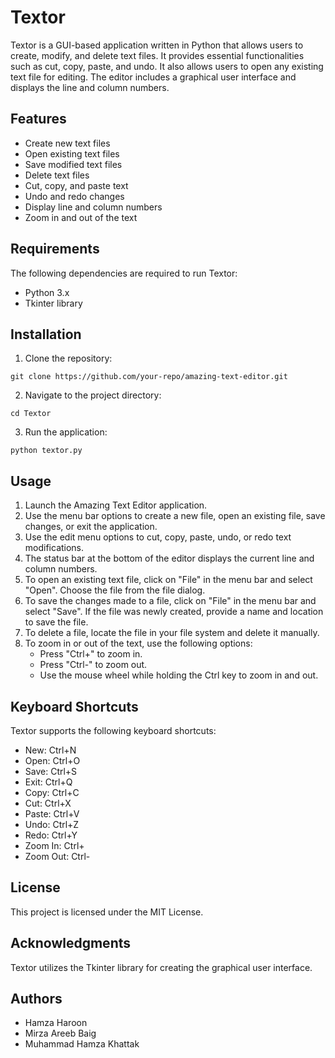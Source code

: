# Textor
                             
Textor is a GUI-based application written in Python that allows users to create, modify, and delete text files. It provides essential functionalities such as cut, copy, paste, and undo. It also allows users to open any existing text file for editing. The editor includes a graphical user interface and displays the line and column numbers.

## Features
- Create new text files
- Open existing text files
- Save modified text files
- Delete text files
- Cut, copy, and paste text
- Undo and redo changes
- Display line and column numbers
- Zoom in and out of the text
## Requirements
The following dependencies are required to run Textor:

- Python 3.x
- Tkinter library
## Installation
1. Clone the repository:
 
  `git clone https://github.com/your-repo/amazing-text-editor.git`

2. Navigate to the project directory:

  `cd Textor`

3. Run the application: 

`python textor.py`

## Usage
1. Launch the Amazing Text Editor application.
2. Use the menu bar options to create a new file, open an existing file, save changes, or exit the application.
3. Use the edit menu options to cut, copy, paste, undo, or redo text modifications.
4. The status bar at the bottom of the editor displays the current line and column numbers.
5. To open an existing text file, click on "File" in the menu bar and select "Open". Choose the file from the file dialog.
6. To save the changes made to a file, click on "File" in the menu bar and select "Save". If the file was newly created, provide a name and location to save the file.
7. To delete a file, locate the file in your file system and delete it manually.
8. To zoom in or out of the text, use the following options:
    - Press "Ctrl+" to zoom in.
    - Press "Ctrl-" to zoom out.
    - Use the mouse wheel while holding the Ctrl key to zoom in and out.
## Keyboard Shortcuts
Textor supports the following keyboard shortcuts:

- New: Ctrl+N
- Open: Ctrl+O
- Save: Ctrl+S
- Exit: Ctrl+Q
- Copy: Ctrl+C
- Cut: Ctrl+X
- Paste: Ctrl+V
- Undo: Ctrl+Z
- Redo: Ctrl+Y
- Zoom In: Ctrl+
- Zoom Out: Ctrl-
## License
This project is licensed under the MIT License.

## Acknowledgments
Textor utilizes the Tkinter library for creating the graphical user interface.

## Authors
- Hamza Haroon
- Mirza Areeb Baig
- Muhammad Hamza Khattak
